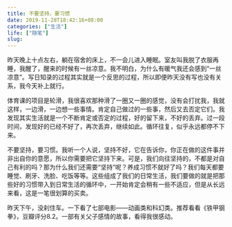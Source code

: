 ```yaml
---
title: 不要坚持，要习惯
date: 2019-11-28T18:42:16+08:00
categories: ["生活"]
life: ["随笔"]
slug: 
---
```


昨天晚上十点左右，躺在宿舍的床上，不一会儿进入睡眠。室友叫我脱了衣服再睡，我醒了，醒来的时候有一丝凉意。我不明白，为什么有暖气我还会感到“一丝凉意”。写日知录的过程其实就是一个反思的过程，所以即便昨天没有写也没有关系，我今天补上就行。

体育课的项目是轮滑，我很喜欢那种滑了一圈又一圈的感觉，没有会打扰我，我就这样，一边滑，一边想一些事情。肯定自己做过的一些事，然后又去否定它们。我发现其实生活就是一个不断肯定或否定的过程，好的留下来，不好的丢弃。过一段时间，发现好的已经不好了，再次丢弃，继续如此。循环往复，似乎永远都停不下来。

不要坚持，要习惯。我听一个人说，坚持不好，它在告诉你，你正在做的这件事并非出自你的意愿，所以你需要把它坚持下来。可是，我们向往坚持的，不都是对自己有利的吗？那为什么我们还需要“坚持”呢？养成习惯不就好了吗？我们每天都要睡觉、刷牙、洗脸、吃饭等等。这些组成了我们的日常生活，我们要做的就是把那些好的习惯带入到日常生活的循环中，一开始肯定会稍有一些不适应，但是从长远来看，这是一笔很划算的买卖。

昨天下午，没刹住车。一下看了七部电影——动画类和科幻类。推荐看看《铁甲钢拳》，豆瓣评分8.2。一部有关父子感情的故事，看得我很感动。